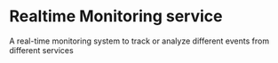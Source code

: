 # Realtime Monitoring service
A real-time monitoring system to track or analyze different events from different services
